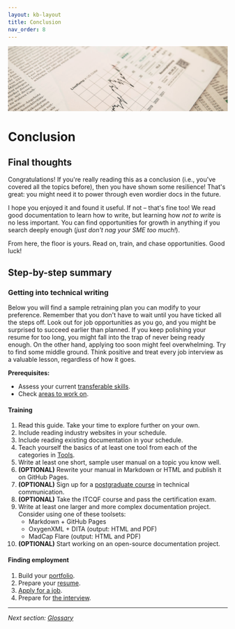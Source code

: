 ```yaml
---
layout: kb-layout
title: Conclusion
nav_order: 8
---
```


![Conclusion](../images/conclusion.png)

# Conclusion

## Final thoughts

Congratulations! If you're really reading this as a conclusion (i.e., you've covered all the topics before), then you have shown some resilience! That's great: you might need it to power through even wordier docs in the future.  

I hope you enjoyed it and found it useful. If not – that's fine too! We read good documentation to learn how to write, but learning how *not to write* is no less important. You can find opportunities for growth in anything if you search deeply enough (*just don't nag your SME too much!*).

From here, the floor is yours. Read on, train, and chase opportunities. Good luck!  

## Step-by-step summary

### Getting into technical writing

Below you will find a sample retraining plan you can modify to your preference. Remember that you don't have to wait until you have ticked all the steps off. Look out for job opportunities as you go, and you might be surprised to succeed earlier than planned. If you keep polishing your resume for too long, you might fall into the trap of never being ready enough. On the other hand, applying too soon might feel overwhelming. Try to find some middle ground. Think positive and treat every job interview as a valuable lesson, regardless of how it goes.  

**Prerequisites:** 
 * Assess your current [transferable skills](../03-planning-your-training/1-what-you-already-know/).
 * Check [areas to work on](../03-planning-your-training/2-what-you-need-to-learn/).  

#### Training

1. Read this guide. Take your time to explore further on your own.  
2. Include reading industry websites in your schedule.
3. Include reading existing documentation in your schedule.
4. Teach yourself the basics of at least one tool from each of the categories in [Tools](../05-tools/).
5. Write at least one short, sample user manual on a topic you know well.
6. **(OPTIONAL)** Rewrite your manual in Markdown or HTML and publish it on GitHub Pages.
7. **(OPTIONAL)** Sign up for a [postgraduate course](../06-education/5-degrees/) in technical communication.
8. **(OPTIONAL)** Take the ITCQF course and pass the certification exam.
9. Write at least one larger and more complex documentation project. Consider using one of these toolsets:
   * Markdown + GitHub Pages
   * OxygenXML + DITA (output: HTML and PDF)
   * MadCap Flare (output: HTML and PDF)
10. **(OPTIONAL)** Start working on an open-source documentation project.

#### Finding employment

1. Build your [portfolio](../07-employment/1-portfolio/).
2. Prepare your [resume](../07-employment/2-resume/).
3. [Apply for a job](../07-employment/3-application/).
4. Prepare for [the interview](../07-employment/3-application/index.md/#what-to-expect-from-the-interview).

---

*Next section: [Glossary](../09-glossary/)*